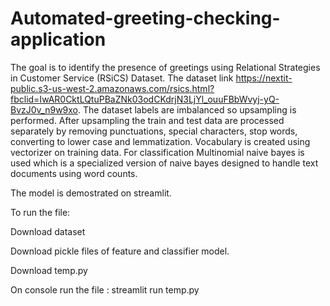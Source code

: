 # Automated-greeting-checking-application
The goal is to identify the presence of greetings using Relational Strategies in Customer Service (RSiCS) Dataset. The dataset link https://nextit-public.s3-us-west-2.amazonaws.com/rsics.html?fbclid=IwAR0CktLQtuPBaZNk03odCKdrjN3LjYl_ouuFBbWvyj-yQ-BvzJ0v_n9w9xo.
The dataset labels are imbalanced so upsampling is performed. After upsampling the train and test data are processed separately by removing punctuations, special characters, stop words, converting to lower case and lemmatization. Vocabulary is created using vectorizer on training data. For classification Multinomial naive bayes is used which is a specialized version of naive bayes designed to handle text documents using word counts. 


The model is demostrated on streamlit.

To run the file: 

Download dataset

Download pickle files of feature and classifier model.

Download temp.py 

On console run the file : streamlit run temp.py

